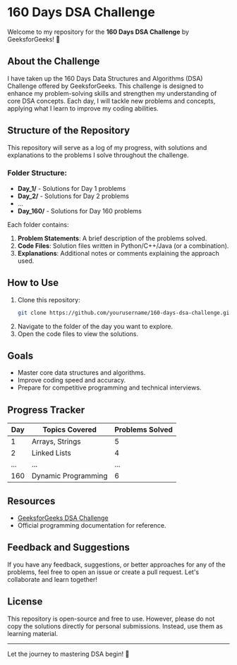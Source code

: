# 160 Days DSA Challenge

Welcome to my repository for the **160 Days DSA Challenge** by GeeksforGeeks! 🎯

## About the Challenge
I have taken up the 160 Days Data Structures and Algorithms (DSA) Challenge offered by GeeksforGeeks. This challenge is designed to enhance my problem-solving skills and strengthen my understanding of core DSA concepts. Each day, I will tackle new problems and concepts, applying what I learn to improve my coding abilities.

## Structure of the Repository
This repository will serve as a log of my progress, with solutions and explanations to the problems I solve throughout the challenge.

### Folder Structure:
- **Day_1/** - Solutions for Day 1 problems
- **Day_2/** - Solutions for Day 2 problems
- ...
- **Day_160/** - Solutions for Day 160 problems

Each folder contains:
1. **Problem Statements**: A brief description of the problems solved.
2. **Code Files**: Solution files written in Python/C++/Java (or a combination).
3. **Explanations**: Additional notes or comments explaining the approach used.

## How to Use
1. Clone this repository:
   ```bash
   git clone https://github.com/yourusername/160-days-dsa-challenge.git
   ```
2. Navigate to the folder of the day you want to explore.
3. Open the code files to view the solutions.

## Goals
- Master core data structures and algorithms.
- Improve coding speed and accuracy.
- Prepare for competitive programming and technical interviews.

## Progress Tracker
| Day | Topics Covered           | Problems Solved |
|-----|--------------------------|-----------------|
| 1   | Arrays, Strings          | 5               |
| 2   | Linked Lists             | 4               |
| ... | ...                      | ...             |
| 160 | Dynamic Programming      | 6               |

## Resources
- [GeeksforGeeks DSA Challenge](https://www.geeksforgeeks.org/)
- Official programming documentation for reference.

## Feedback and Suggestions
If you have any feedback, suggestions, or better approaches for any of the problems, feel free to open an issue or create a pull request. Let's collaborate and learn together!

## License
This repository is open-source and free to use. However, please do not copy the solutions directly for personal submissions. Instead, use them as learning material.

---

Let the journey to mastering DSA begin! 🚀
